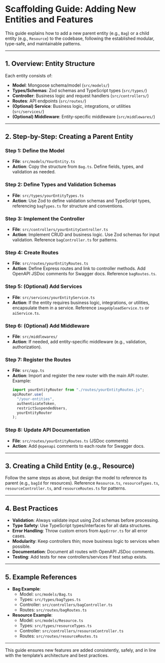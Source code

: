 # Scaffolding Guide: Adding New Entities and Features

This guide explains how to add a new parent entity (e.g., `Bag`) or a child entity (e.g., `Resource`) to the codebase, following the established modular, type-safe, and maintainable patterns.

---

## 1. Overview: Entity Structure

Each entity consists of:

- **Model**: Mongoose schema/model (`src/models/`)
- **Types/Schemas**: Zod schemas and TypeScript types (`src/types/`)
- **Controller**: Business logic and request handlers (`src/controllers/`)
- **Routes**: API endpoints (`src/routes/`)
- **(Optional) Service**: Business logic, integrations, or utilities (`src/services/`)
- **(Optional) Middleware**: Entity-specific middleware (`src/middlewares/`)

---

## 2. Step-by-Step: Creating a Parent Entity

### Step 1: Define the Model

- **File**: `src/models/YourEntity.ts`
- **Action**: Copy the structure from `Bag.ts`. Define fields, types, and validation as needed.

### Step 2: Define Types and Validation Schemas

- **File**: `src/types/yourEntityTypes.ts`
- **Action**: Use Zod to define validation schemas and TypeScript types, referencing `bagTypes.ts` for structure and conventions.

### Step 3: Implement the Controller

- **File**: `src/controllers/yourEntityController.ts`
- **Action**: Implement CRUD and business logic. Use Zod schemas for input validation. Reference `bagController.ts` for patterns.

### Step 4: Create Routes

- **File**: `src/routes/yourEntityRoutes.ts`
- **Action**: Define Express routes and link to controller methods. Add OpenAPI JSDoc comments for Swagger docs. Reference `bagRoutes.ts`.

### Step 5: (Optional) Add Services

- **File**: `src/services/yourEntityService.ts`
- **Action**: If the entity requires business logic, integrations, or utilities, encapsulate them in a service. Reference `imageUploadService.ts` or `aiService.ts`.

### Step 6: (Optional) Add Middleware

- **File**: `src/middlewares/`
- **Action**: If needed, add entity-specific middleware (e.g., validation, authorization).

### Step 7: Register the Routes

- **File**: `src/app.ts`
- **Action**: Import and register the new router with the main API router. Example:
  ```typescript
  import yourEntityRouter from "./routes/yourEntityRoutes.js";
  apiRouter.use(
    "/your-entities",
    authenticateToken,
    restrictSuspendedUsers,
    yourEntityRouter
  );
  ```

### Step 8: Update API Documentation

- **File**: `src/routes/yourEntityRoutes.ts` (JSDoc comments)
- **Action**: Add `@openapi` comments to each route for Swagger docs.

---

## 3. Creating a Child Entity (e.g., Resource)

Follow the same steps as above, but design the model to reference its parent (e.g., `bagId` for resources). Reference `Resource.ts`, `resourceTypes.ts`, `resourceController.ts`, and `resourceRoutes.ts` for patterns.

---

## 4. Best Practices

- **Validation**: Always validate input using Zod schemas before processing.
- **Type Safety**: Use TypeScript types/interfaces for all data structures.
- **Error Handling**: Throw custom errors from `AppError.ts` for all error cases.
- **Modularity**: Keep controllers thin; move business logic to services when possible.
- **Documentation**: Document all routes with OpenAPI JSDoc comments.
- **Testing**: Add tests for new controllers/services if test setup exists.

---

## 5. Example References

- **Bag Example**:
  - Model: `src/models/Bag.ts`
  - Types: `src/types/bagTypes.ts`
  - Controller: `src/controllers/bagController.ts`
  - Routes: `src/routes/bagRoutes.ts`
- **Resource Example**:
  - Model: `src/models/Resource.ts`
  - Types: `src/types/resourceTypes.ts`
  - Controller: `src/controllers/resourceController.ts`
  - Routes: `src/routes/resourceRoutes.ts`

---

This guide ensures new features are added consistently, safely, and in line with the template’s architecture and best practices.
